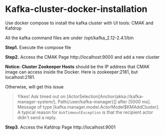 # Kafka-cluster-docker-installation
Use docker compose to install the kafka cluster with UI tools: CMAK and Kafdrop

All the kafka command files are under /opt/kafka_2.12-2.4.1/bin

**Step1.** Execute the compose file

**Step2.** Access the CMAK Page http://localhost:9000 and add a new cluster

**Notice:**
**Cluster Zookeeper Hosts** should be the IP address that CMAK image can access inside the Docker.
Here is zookeeper:2181, but localhost:2181.

Otherwise, will get this issue

> Yikes! Ask timed out on [ActorSelection[Anchor(akka://kafka-manager-system/), Path(/user/kafka-manager)]] after [5000 ms]. Message of type [kafka.manager.model.ActorModel$KMAddCluster]. A typical reason for `AskTimeoutException` is that the recipient actor didn't send a reply.

**Step3**. Access the Kafdrop Page http://localhost:9001
